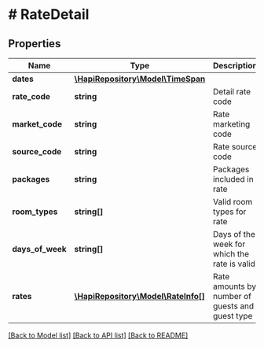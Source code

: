 # # RateDetail

## Properties

Name | Type | Description | Notes
------------ | ------------- | ------------- | -------------
**dates** | [**\HapiRepository\Model\TimeSpan**](TimeSpan.md) |  | [optional] 
**rate_code** | **string** | Detail rate code | [optional] 
**market_code** | **string** | Rate marketing code | [optional] 
**source_code** | **string** | Rate source code | [optional] 
**packages** | **string** | Packages included in rate | [optional] 
**room_types** | **string[]** | Valid room types for rate | [optional] 
**days_of_week** | **string[]** | Days of the week for which the rate is valid | [optional] 
**rates** | [**\HapiRepository\Model\RateInfo[]**](RateInfo.md) | Rate amounts by number of guests and guest type | [optional] 

[[Back to Model list]](../../README.md#documentation-for-models) [[Back to API list]](../../README.md#documentation-for-api-endpoints) [[Back to README]](../../README.md)


